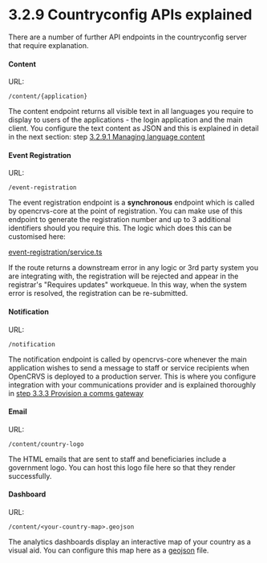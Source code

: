 # 3.2.9 Countryconfig APIs explained

There are a number of further API endpoints in the countryconfig server that require explanation.

#### Content

URL:

```
/content/{application}
```

The content endpoint returns all visible text in all languages you require to display to users of the applications - the login application and the main client.  You configure the text content as JSON and this is explained in detail in the next section: step [3.2.9.1 Managing language content](3.2.9.1-managing-language-content.md) &#x20;

#### Event Registration

URL:

```
/event-registration
```

The event registration endpoint is a **synchronous** endpoint which is called by opencrvs-core at the point of registration.  You can make use of this endpoint to generate the registration number and up to 3 additional identifiers should you require this.  The logic which does this can be customised here: &#x20;

[event-registration/service.ts](https://github.com/opencrvs/opencrvs-countryconfig/blob/93a58dd80867e8613c12b9767ea7b4ca80953929/src/api/event-registration/service.ts#L27)

If the route returns a downstream error in any logic or 3rd party system you are integrating with, the registration will be rejected and appear in the registrar's "Requires updates" workqueue. In this way, when the system error is resolved, the registration can be re-submitted.

#### Notification

URL:

```
/notification
```

The notification endpoint is called by opencrvs-core whenever the main application wishes to send a message to staff or service recipients when OpenCRVS is deployed to a production server.  This is where you configure integration with your communications provider and is explained thoroughly in [step 3.3.3 Provision a comms gateway](../../3.3-set-up-a-server-hosted-environment/3.3.3-provision-a-comms-gateway.md)

#### Email&#x20;

URL:

```
/content/country-logo
```

The HTML emails that are sent to staff and beneficiaries include a government logo.  You can host this logo file here so that they render successfully.

#### Dashboard

URL:

```
/content/<your-country-map>.geojson
```

The analytics dashboards display an interactive map of your country as a visual aid. You can configure this map here as a [geojson](https://geojson.org/) file.
